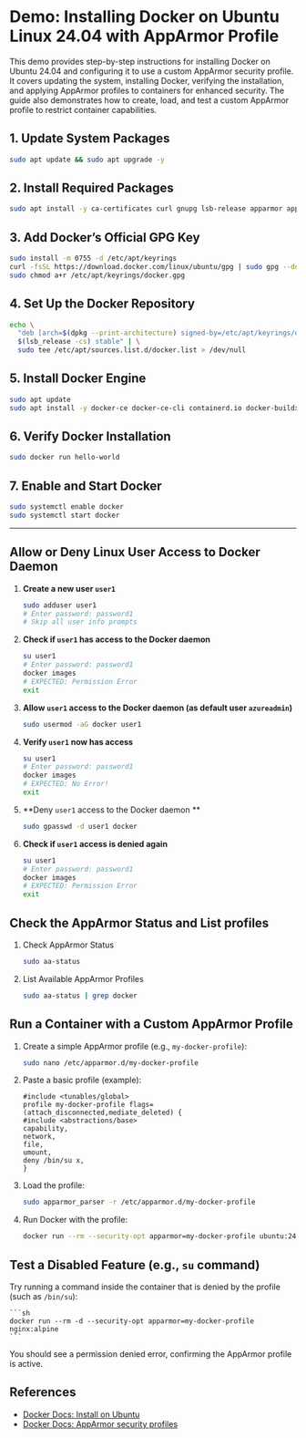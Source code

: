 # Demo: Installing Docker on Ubuntu Linux 24.04 with AppArmor Profile

This demo provides step-by-step instructions for installing Docker on Ubuntu 24.04 and configuring it to use a custom AppArmor security profile. It covers updating the system, installing Docker, verifying the installation, and applying AppArmor profiles to containers for enhanced security. The guide also demonstrates how to create, load, and test a custom AppArmor profile to restrict container capabilities.

## 1. Update System Packages
```sh
sudo apt update && sudo apt upgrade -y
```

## 2. Install Required Packages
```sh
sudo apt install -y ca-certificates curl gnupg lsb-release apparmor apparmor-utils
```

## 3. Add Docker’s Official GPG Key
```sh
sudo install -m 0755 -d /etc/apt/keyrings
curl -fsSL https://download.docker.com/linux/ubuntu/gpg | sudo gpg --dearmor -o /etc/apt/keyrings/docker.gpg
sudo chmod a+r /etc/apt/keyrings/docker.gpg
```

## 4. Set Up the Docker Repository
```sh
echo \
  "deb [arch=$(dpkg --print-architecture) signed-by=/etc/apt/keyrings/docker.gpg] https://download.docker.com/linux/ubuntu \
  $(lsb_release -cs) stable" | \
  sudo tee /etc/apt/sources.list.d/docker.list > /dev/null
```

## 5. Install Docker Engine
```sh
sudo apt update
sudo apt install -y docker-ce docker-ce-cli containerd.io docker-buildx-plugin docker-compose-plugin
```

## 6. Verify Docker Installation
```sh
sudo docker run hello-world
```

## 7. Enable and Start Docker
```sh
sudo systemctl enable docker
sudo systemctl start docker
```

---
## Allow or Deny Linux User Access to Docker Daemon

1. **Create a new user `user1`**
    ```sh
    sudo adduser user1
    # Enter password: password1
    # Skip all user info prompts
    ```

2. **Check if `user1` has access to the Docker daemon**
    ```sh
    su user1
    # Enter password: password1
    docker images
    # EXPECTED: Permission Error
    exit
    ```

3. **Allow `user1` access to the Docker daemon (as default user `azureadmin`)**
    ```sh
    sudo usermod -aG docker user1
    ```

4. **Verify `user1` now has access**
    ```sh
    su user1
    # Enter password: password1
    docker images
    # EXPECTED: No Error!
    exit
    ```

5. **Deny `user1` access to the Docker daemon **
    ```sh
    sudo gpasswd -d user1 docker
    ```

6. **Check if `user1` access is denied again**
    ```sh
    su user1
    # Enter password: password1
    docker images
    # EXPECTED: Permission Error
    exit
    ```

## Check the AppArmor Status and List profiles

1. Check AppArmor Status

    ```sh
    sudo aa-status
    ```

2. List Available AppArmor Profiles

    ```sh
    sudo aa-status | grep docker
    ```

## Run a Container with a Custom AppArmor Profile

1. Create a simple AppArmor profile (e.g., `my-docker-profile`):

    ```sh
    sudo nano /etc/apparmor.d/my-docker-profile
    ```

2. Paste a basic profile (example):

    ```
    #include <tunables/global>
    profile my-docker-profile flags=(attach_disconnected,mediate_deleted) {
    #include <abstractions/base>
    capability,
    network,
    file,
    umount,
    deny /bin/su x,
    }
    ```

3. Load the profile:

    ```sh
    sudo apparmor_parser -r /etc/apparmor.d/my-docker-profile
    ```

3. Run Docker with the profile:

    ```sh
    docker run --rm --security-opt apparmor=my-docker-profile ubuntu:24.04 uname -a
    ```

## Test a Disabled Feature (e.g., `su` command)

Try running a command inside the container that is denied by the profile (such as `/bin/su`):

    ```sh
    docker run --rm -d --security-opt apparmor=my-docker-profile nginx:alpine
    ```

You should see a permission denied error, confirming the AppArmor profile is active.


## References
- [Docker Docs: Install on Ubuntu](https://docs.docker.com/engine/install/ubuntu/)
- [Docker Docs: AppArmor security profiles](https://docs.docker.com/engine/security/apparmor/)
